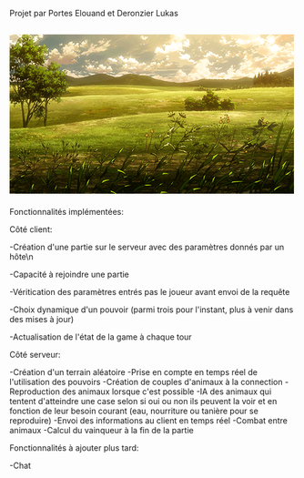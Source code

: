 Projet par Portes Elouand et Deronzier Lukas


![background](./background.gif)
----------------------------------------------------------------------------------------------------------------------------------------
Fonctionnalités implémentées:

Côté client:

-Création d'une partie sur le serveur avec des paramètres donnés par un hôte\n 

-Capacité à rejoindre une partie

-Véritication des paramètres entrés pas le joueur avant envoi de la requête

-Choix dynamique d'un pouvoir (parmi trois pour l'instant, plus à venir dans des mises à jour)

-Actualisation de l'état de la game à chaque tour


Côté serveur: 

-Création d'un terrain aléatoire
-Prise en compte en temps réel de l'utilisation des pouvoirs
-Création de couples d'animaux à la connection
-Reproduction des animaux lorsque c'est possible
-IA des animaux qui tentent d'atteindre une case selon si oui ou non ils peuvent la voir et en fonction de leur besoin courant (eau, nourriture ou tanière pour se reproduire)
-Envoi des informations au client en temps réel
-Combat entre animaux
-Calcul du vainqueur à la fin de la partie





Fonctionnalités à ajouter plus tard:


-Chat

